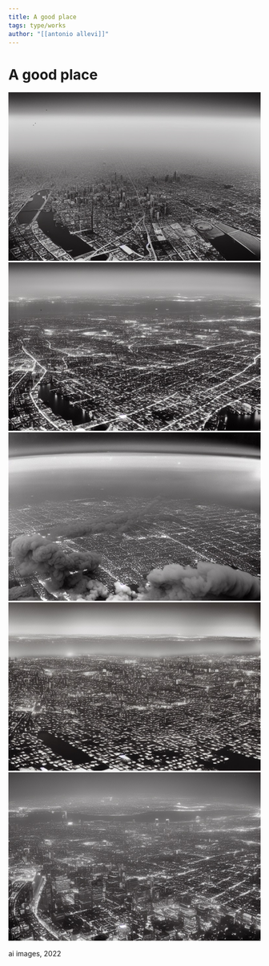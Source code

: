 ```yaml
---
title: A good place
tags: type/works
author: "[[antonio allevi]]"
---
```

# A good place

<img src="/assets/aiemlandscapes/1jpeg.jpg">


<img src="/assets/aiemlandscapes/2jpeg.jpg">


<img src="/assets/aiemlandscapes/3jpeg.jpg">


<img src="/assets/aiemlandscapes/4jpeg.jpg">


<img src="/assets/aiemlandscapes/5jpeg.jpg">


ai images, 2022